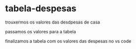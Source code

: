 # tabela-despesas

trouxermos os valores das desdpesas de casa

passamos os valores para a tabela 

finalizamos a tabela com os valores das despesas no vs code